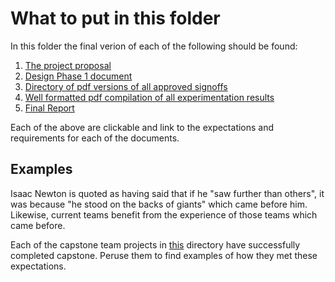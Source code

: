 # What to put in this folder

In this folder the final verion of each of the following should be found:

1. [The project proposal](https://github.com/TnTech-ECE/StarterRepo/blob/364141e6634a5ea8218900e1664af58cee2d57e7/Reports/ProjectProposal.md)
2. [Design Phase 1 document](https://github.com/TnTech-ECE/StarterRepo/blob/8979e1445f6a24c35b43196b08c25d6c5497d1a5/Reports/DesignPhase1.md)
3. [Directory of pdf versions of all approved signoffs](https://github.com/TnTech-ECE/StarterRepo/blob/86e8ce55ad51180324b18fb808f1b63c04d23d07/Reports/Signoffs/Readme.md)
4. [Well formatted pdf compilation of all experimentation results](https://github.com/TnTech-ECE/StarterRepo/blob/8c52b24812a0130119ad4b1cb5233517b6caae10/Reports/Experimentation.md)
5. [Final Report](https://github.com/TnTech-ECE/StarterRepo/blob/2ec7fa8f6471a12fe058d78877ed54082690cfc5/Reports/FinalReport.md)

Each of the above are clickable and link to the expectations and requirements for each of the documents.

## Examples

Isaac Newton is quoted as having said that if he "saw further than others", it was because "he stood on the backs of giants" which came before him. Likewise, current teams benefit from the experience of those teams which came before. 

Each of the capstone team projects in [this](https://github.com/TnTech-ECE) directory have successfully completed capstone. Peruse them to find examples of how they met these expectations. 
